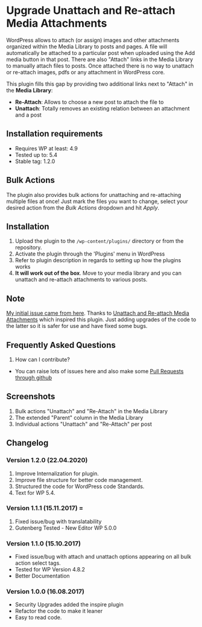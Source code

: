 # Upgrade Unattach and Re-attach Media Attachments

WordPress allows to attach (or assign) images and other attachments organized within the Media Library to posts and pages. A file will automatically be attached to a particular post when uploaded using the Add media button in that post. There are also "Attach" links in the Media Library to manually attach files to posts. Once attached there is no way to unattach or re-attach images, pdfs or any attachment in WordPress core.

This plugin fills this gap by providing two additional links next to "Attach" in the **Media Library**:

*   **Re-Attach**: Allows to choose a new post to attach the file to
*   **Unattach**: Totally removes an existing relation between an attachment and a post

## Installation requirements
* Requires WP at least: 4.9
* Tested up to: 5.4
* Stable tag: 1.2.0

## Bulk Actions
The plugin also provides bulk actions for unattaching and re-attaching multiple files at once! Just mark the files you want to change, select your desired action from the *Bulk Actions* dropdown and hit *Apply*.

## Installation
1. Upload the plugin to the `/wp-content/plugins/` directory or from the repository.
1. Activate the plugin through the 'Plugins' menu in WordPress
1. Refer to plugin description in regards to setting up how the plugins works
1. **It will work out of the box**. Move to your media library and you can unattach and re-attach attachments to various posts.

## Note
[My initial issue came from here](https://stackoverflow.com/questions/45690582/image-post-attachments-not-specific-to-post/45705413#45705413). Thanks to [Unattach and Re-attach Media Attachments](https://wordpress.org/plugins/unattach-and-re-attach-attachments/) which inspired this plugin. Just adding upgrades of the code to the latter so it is safer for use and have fixed some bugs.

## Frequently Asked Questions
1. How can I contribute?
* You can raise lots of issues here and also make some [Pull Requests through github](https://github.com/bahiirwa/upgrade-for-unattach-re-attach-media-attachments/)

## Screenshots
1. Bulk actions "Unattach" and "Re-Attach" in the Media Library
1. The extended "Parent" column in the Media Library
1. Individual actions "Unattach" and "Re-Attach" per post

## Changelog

### Version 1.2.0 (22.04.2020)
1. Improve Internalization for plugin.
1. Improve file structure for better code management.
1. Structured the code for WordPress code Standards.
1. Text for WP 5.4.

### Version 1.1.1 (15.11.2017) =
1. Fixed issue/bug with translatability
1. Gutenberg Tested - New Editor WP 5.0.0

### Version 1.1.0 (15.10.2017)
* Fixed issue/bug with attach and unattach options appearing on all bulk action select tags.
* Tested for WP Version 4.8.2
* Better Documentation

### Version 1.0.0 (16.08.2017)
* Security Upgrades added the inspire plugin
* Refactor the code to make it leaner
* Easy to read code.
